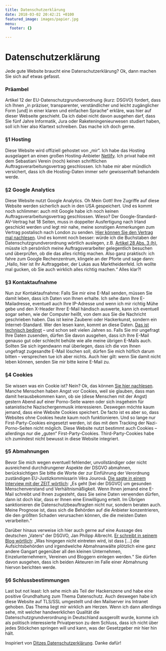 ```yaml
---
title: Datenschutzerklärung
date: 2018-03-02 20:42:21 +0100
featured_image: images/papier.jpg
menu:
  footer: {}

---
```

# **Datenschutzerklärung**

Jede gute Website braucht eine Datenschutzerklärung? Ok, dann machen Sie sich auf etwas gefasst.

### Präambel

Artikel 12 der EU-Datenschutzgrundverordnung (kurz: DSGVO) fordert, dass ich Ihnen „in präziser, transparenter, verständlicher und leicht zugänglicher Form \[und\] in einer klaren und einfachen Sprache“ erkläre, was hier auf dieser Webseite geschieht. Da ich dabei nicht davon ausgehen darf, dass Sie fünf Jahre Informatik, Jura oder Raketeningenieurwesen studiert haben, soll ich hier also Klartext schreiben. Das mache ich doch gerne.

### §1 Hosting

Diese Website wird offiziell gehostet von „mir“. Ich habe das Hosting ausgelagert an einen großen Hosting-Anbieter [Netlify](https://www.netlify.com/). Ich privat habe mit dem Sebastiani Verein (noch) keinen schriftlichen Auftragsverarbeitungsvertrag geschlossen. Ich habe mir aber mündlich versichert, dass ich die Hosting-Daten immer sehr gewissenhaft behandeln werde.

### §2 Google Analytics

Diese Website nutzt Google Analytics. Oh Mein Gott! Ihre Zugriffe auf diese Website werden sicherlich auch in den USA gespeichert. Und es kommt noch schlimmer: auch mit Google habe ich noch keinen Auftragsverarbeitungsvertrag geschlossen. Wieso? Der Google-Standard-AV-Vertrag hat 18 Seiten, muss in doppelter Ausfertigung nach Irland geschickt werden und legt mir nahe, meine sonstigen Anmerkungen zum Vertrag postalisch nach London zu senden. [Hier können Sie den Vertrag mal nachlesen](https://static.googleusercontent.com/media/www.google.com/de//analytics/terms/de.pdf). Und es kommt noch besser: würde ich die Buchstaben der Datenschutzgrundverordnung wörtlich auslegen, z.B. [Artikel 28 Abs. 3 (h)](https://dsgvo-gesetz.de/art-28-dsgvo/), müsste ich persönlich meine Auftragsverarbeiter gelegentlich besuchen und überprüfen, ob die das alles richtig machen. Also ganz praktisch: ich fahre zum Google Rechenzentrum, klingele an der Pforte und sage dann: „Hallo, hier ist Ihr Auftraggeber, der Lukas aus Marktheidenfeld. Ich wollte mal gucken, ob Sie auch wirklich alles richtig machen.“ Alles klar?!

### §3 Kontaktaufnahme

Nun zur Kontaktaufnahme: Falls Sie mir eine E-Mail senden, müssen Sie damit leben, dass ich Daten von Ihnen erhalte. Ich sehe dann Ihre E-Mailadresse, eventuell auch Ihre IP-Adresse und wenn ich mir richtig Mühe gebe und den X-Header Ihrer E-Mail händisch auswerte, kann ich eventuell sogar sehen, wie der Computer heißt, von dem aus Sie die Nachricht geschrieben haben. Das ist keine Zauberei oder Hackerkunst, sondern ein Internet-Standard. Wer den lesen kann, kommt an diese Daten. [Das ist technisch bedingt](https://tools.ietf.org/html/rfc5322) – und schon seit vielen Jahren so. Falls Sie mir ungefragt Ihre Daten zusenden, dürfen Sie davon ausgehen, dass ich Ihre E-Mail genauso gut oder schlecht behüte wie alle meine übrigen E-Mails auch. Sollten Sie sich irgendwann mal überlegen, dass ich die von Ihnen ungefragt zugesandte E-Mail löschen soll, dürfen Sie mich höflich darum bitten – versprechen tue ich aber nichts. Auch hier gilt: wenn Sie damit nicht leben können, senden Sie mir bitte keine E-Mail zu.

### §4 Cookies

Sie wissen was ein Cookie ist? Nein? Ok, das können [Sie hier nachlesen](https://de.wikipedia.org/wiki/HTTP-Cookie). Manche Menschen haben Angst vor Cookies, weil sie glauben, dass man damit herausbekommen kann, ob sie (diese Menschen mit der Angst) gestern Abend auf einer Porno-Seite waren oder sich insgeheim für satanistische Nazischergenmusik interessieren. Deswegen möchte kaum jemand, dass eine Website Cookies speichert. De facto ist es aber so, dass Websites ohne Cookies heute kaum noch funktionieren. Und so lange nur First-Party-Cookies eingesetzt werden, ist das mit dem Tracking der Nazi-Porno-Seiten nicht möglich. Diese Website nutzt bestimmt auch Cookies – allerdings nur die „guten“ First-Party-Cookies. Third-Party-Cookies habe ich zumindest nicht bewusst in diese Website integriert.

### §5 Abmahnungen

Bevor Sie mich wegen eventuell fehlender, unvollständiger oder nicht ausreichend durchdrungener Aspekte der DSGVO abmahnen, berücksichtigen Sie bitte die Worte der zur Einführung der Verordnung zuständigen EU-Justizkommissarin Věra Jourová. [Die sagte in einem Interview mit der ZEIT wörtlich](https://www.zeit.de/amp/digital/datenschutz/2018-05/vera-jourova-eu-kommissarin-datenschutz-grundverordnung-dsgvo?__twitter_impression=true): „Es geht \[bei der DSGVO\] um gesunden Menschenverstand und Verhältnismäßigkeit. Wenn Ihnen jemand eine E-Mail schreibt und Ihnen zugesteht, dass Sie seine Daten verwenden dürfen, dann ist doch klar, dass er Ihnen eine Einwilligung erteilt. Im Übrigen sanktionieren die Datenschutzbeauftragten nicht nur, sondern beraten auch. Meine Prognose ist, dass sich die Behörden auf die Anbieter konzentrieren, die den größten Schaden verursachen können, die die meisten Daten verarbeiten.“

Darüber hinaus verweise ich hier auch gerne auf eine Aussage des deutschen „Vaters“ der DSGVO, Jan Philipp Albrecht. [Er schreibt in seinem Blog wörtlich](https://www.janalbrecht.eu/2018/05/dsgvo-haeufig-gestellte-fragen-haeufig-verbreitete-mythen/): „Was hingegen nicht eintreten wird, ist dass \[…\] die Aufsichtsbehörden und irgendwelche Abmahnanwälte plötzlich eine ganz andere Gangart gegenüber all den kleinen Unternehmen, Einzelunternehmern, Vereinen und Bloggern einlegen werden.“ Sie dürfen davon ausgehen, dass ich beiden Akteuren im Falle einer Abmahnung hiervon berichten werde.

### §6 Schlussbestimmungen

Last but not least: Ich sehe mich als Teil der Hackerszene und habe eine positive Grundhaltung zum Thema Datenschutz. Auch deswegen habe ich diese Website auf TLS/SSL umgestellt und den Mailserver ins Intranet gehoben. Das Thema liegt mir wirklich am Herzen. Wenn ich dann allerdings sehe, mit welcher handwerklichen Qualität die Datenschutzgrundverordnung in Deutschland ausgerollt wurde, komme ich als politisch interessierte Privatperson zu dem Schluss, dass ich nicht über jedes Stöckchen springen will und kann, was der Gesetzgeber mir hier hin hält. 

Inspiriert von [Ditzes Datenschutzerklärung](https://ditze.net/datenschutzerklaerung/). Danke dafür!
